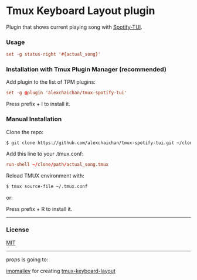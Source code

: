 # Tmux Keyboard Layout plugin

Plugin that shows current playing song with [Spotify-TUI](https://github.com/Rigellute/spotify-tui).

### Usage

```tmux.conf
set -g status-right '#{actual_song}'
```

### Installation with Tmux Plugin Manager (recommended)

Add plugin to the list of TPM plugins:

```tmux.conf
set -g @plugin 'alexchaichan/tmux-spotify-tui'
```

Press prefix + I to install it.

### Manual Installation

Clone the repo:

```bash
$ git clone https://github.com/alexchaichan/tmux-spotify-tui.git ~/clone/path
```

Add this line to your .tmux.conf:

```tmux.conf
run-shell ~/clone/path/actual_song.tmux
```

Reload TMUX environment with:

```bash
$ tmux source-file ~/.tmux.conf
```

or:

Press prefix + R to install it.

<!-- ### Configurations -->

___

### License

[MIT](LICENSE)

___

props is going to:

[imomaliev](https://github.com/imomaliev) for creating [tmux-keyboard-layout](https://github.com/imomaliev/tmux-keyboard-layout)
